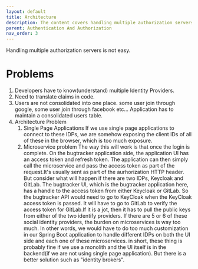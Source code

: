 ```yaml
---
layout: default
title: Architecture
description: The content covers handling multiple authorization servers in Spring Boot application.
parent: Authentication And Authorization
nav_order: 3
---
```



Handling multiple authorization servers is not easy.

# Problems
1. Developers have to know(understand) multiple Identity Providers.
2. Need to translate claims in code.
3. Users are not consolidated into one place.
   some user join through google, some user join through facebook etc...
   Application has to maintain a consolidated users table.
4. Architecture Problem
   1. Single Page Applications
      If we use single page applications to connect to these IDPs, we are somehow exposing the client IDs of all of these in the browser, which is too much exposure.
   2. Microservice problem
      The way this will work is that once the login is complete. On the bugtracker application side, the application UI has an access token and refresh token. The application can then simply call the microservice and pass the access token as part of the request.It's usually sent as part of the aurhorization HTTP header. 
      But consider what will happen if there are two IDPs, Keycloak and GitLab. The bugtracker UI, which is the bugtracker application here, has a handle to the access token from either Keycloak or GitLab. 
      So the bugtracker API would need to go to KeyCloak when the KeyCloak access token is passed. It will have to go to GitLab to verify the access token for GitLab.If it is a jot, then it has to pull the public keys from either of the two identify providers.
      If there are 5 or 6 of these social identity providers, the burden on microservices is way too much.
      In other words, we would have to do too much customization in our Spring Boot application to handle different IDPs on both the UI side and each one of these microservices.
      in short, these thing is probably fine if we use a monolith and the UI itself is in the backend(if we are not using single page application).
      But there is a better solution such as "identity brokers".
